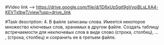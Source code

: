 #Video link --> https://drive.google.com/file/d/1D6xUpSgit9gVvoiBLsLXA4-KEVTxIbwT/view?usp=drive_link

#Task description:
4. В файле записаны слова. Имеется некоторое множество ключевых слов, хранимых в другом файле. Создать таблицу встречаемости для неключевых слов в виде
слово   (строка, столбец), … , (строка, столбец)
и сохранить ее в третьем файле.
